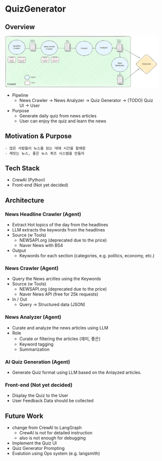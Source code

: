 # QuizGenerator


## Overview

![arch](./rsc/crew_arch.svg)

- Pipeline
  - News Crawler -> News Analyzer -> Quiz Generator -> (TODO) Quiz UI -> User
- Purpose
  - Generate daily quiz from news articles
  - User can enjoy the quiz and learn the news

## Motivation & Purpose
	- 많은 사람들이 뉴스를 읽는 데에 시간을 할애함
	- 재밋는 뉴스, 좋은 뉴스 퀴즈 시스템을 만들자

## Tech Stack
- CrewAI (Python)
- Front-end (Not yet decided)

## Architecture

### News Headline Crawler (Agent)
- Extract Hot topics of the day from the headlines
- LLM extracts the keywords from the headlines
- Source (w Tools)
	- NEWSAPI.org (deprecated due to the price)
	- Naver News with BS4
- Output
  - Keywords for each section (categories, e.g. politics, economy, etc.)

### News Crawler (Agent)
- Query the News arcitles using the Keywords
- Source (w Tools)
  - NEWSAPI.org (deprecated due to the price)
  - Naver News API (free for 25k requests)
- In / Out
	- Query -> Structured data (JSON)

### News Analyzer (Agent)
- Curate and analyze the news articles using LLM
- Role
  - Curate or filtering the articles (재미, 좋은)
  - Keyword tagging
  - Summarization

### AI Quiz Generation (Agent)
- Generate Quiz format using LLM based on the Anlayzed articles.

### Front-end (Not yet decided)
- Display the Quiz to the User
- User Feedback Data should be collected


## Future Work
- change from CrewAI to LangGraph
  - CrewAI is not for detailed instruction
  - also is not enough for debugging
- Implement the Quiz UI
- Quiz Generator Prompting
- Evalution using Ops system (e.g. langsmith)

